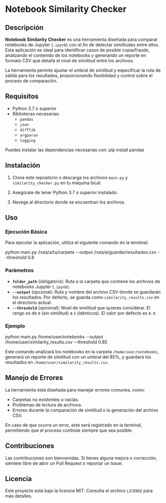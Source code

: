 # Notebook Similarity Checker

## Descripción

**Notebook Similarity Checker** es una herramienta diseñada para comparar notebooks de Jupyter (`.ipynb`) con el fin de detectar similitudes entre ellos. Esta aplicación es ideal para identificar casos de posible copia/fraude, analizando el contenido de los notebooks y generando un reporte en formato CSV que detalla el nivel de similitud entre los archivos.

La herramienta permite ajustar el umbral de similitud y especificar la ruta de salida para los resultados, proporcionando flexibilidad y control sobre el proceso de comparación.

## Requisitos

- Python 3.7 o superior
- Bibliotecas necesarias:
  - `pandas`
  - `json`
  - `difflib`
  - `argparse`
  - `logging`

Puedes instalar las dependencias necesarias con:
pip install pandas


## Instalación

1. Clona este repositorio o descarga los archivos `main.py` y `similarity_checker.py` en tu máquina local.

2. Asegúrate de tener Python 3.7 o superior instalado.

3. Navega al directorio donde se encuentran los archivos.

## Uso

### Ejecución Básica

Para ejecutar la aplicación, utiliza el siguiente comando en la terminal:

python main.py /ruta/a/tu/carpeta --output /ruta/a/guardar/resultados.csv --threshold 0.8


### Parámetros

- **`folder_path`** (obligatorio): Ruta a la carpeta que contiene los archivos de notebooks Jupyter (`.ipynb`).
- **`--output`** (opcional): Ruta y nombre del archivo CSV donde se guardarán los resultados. Por defecto, se guarda como `similarity_results.csv` en el directorio actual.
- **`--threshold`** (opcional): Nivel de similitud que quieres considerar. El rango es de `0` (sin similitud) a `1` (idénticos). El valor por defecto es `0.9`.

### Ejemplo

python main.py /home/user/notebooks --output /home/user/similarity_results.csv --threshold 0.85


Este comando analizará los notebooks en la carpeta `/home/user/notebooks`, generará un reporte de similitud con un umbral del 85%, y guardará los resultados en `/home/user/similarity_results.csv`.

## Manejo de Errores

La herramienta está diseñada para manejar errores comunes, como:

- Carpetas no existentes o vacías.
- Problemas de lectura de archivos.
- Errores durante la comparación de similitud o la generación del archivo CSV.

En caso de que ocurra un error, este será registrado en la terminal, permitiendo que el proceso continúe siempre que sea posible.

## Contribuciones

Las contribuciones son bienvenidas. Si tienes alguna mejora o corrección, siéntete libre de abrir un Pull Request o reportar un Issue.

## Licencia

Este proyecto está bajo la licencia MIT. Consulta el archivo `LICENSE` para más detalles.
